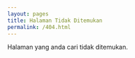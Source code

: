 ```yaml
---
layout: pages
title: Halaman Tidak Ditemukan
permalink: /404.html
---
```


<p>Halaman yang anda cari tidak ditemukan.</p>
